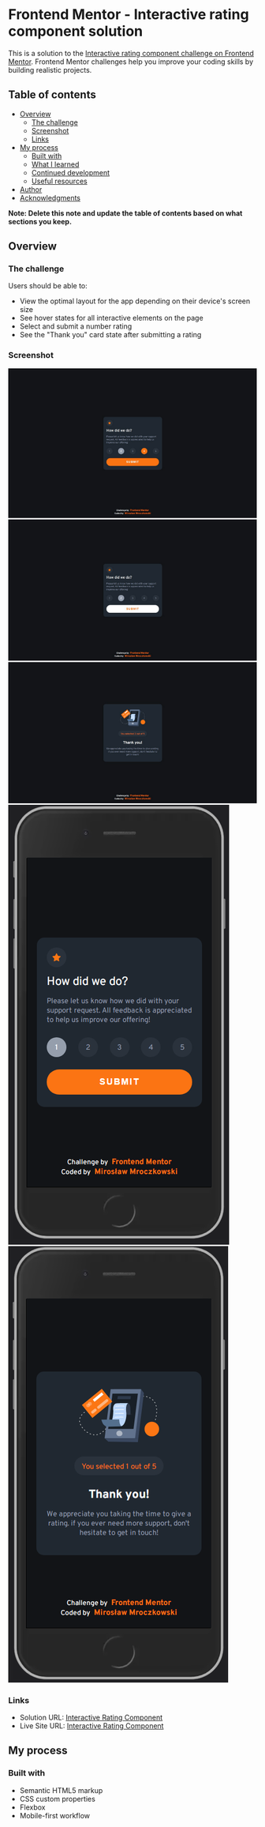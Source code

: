 # Frontend Mentor - Interactive rating component solution

This is a solution to the [Interactive rating component challenge on Frontend Mentor](https://www.frontendmentor.io/challenges/interactive-rating-component-koxpeBUmI). Frontend Mentor challenges help you improve your coding skills by building realistic projects.

## Table of contents

- [Overview](#overview)
  - [The challenge](#the-challenge)
  - [Screenshot](#screenshot)
  - [Links](#links)
- [My process](#my-process)
  - [Built with](#built-with)
  - [What I learned](#what-i-learned)
  - [Continued development](#continued-development)
  - [Useful resources](#useful-resources)
- [Author](#author)
- [Acknowledgments](#acknowledgments)

**Note: Delete this note and update the table of contents based on what sections you keep.**

## Overview

### The challenge

Users should be able to:

- View the optimal layout for the app depending on their device's screen size
- See hover states for all interactive elements on the page
- Select and submit a number rating
- See the "Thank you" card state after submitting a rating

### Screenshot

![](./design/screenshot1_desk.png)
![](./design/screenshot2_desk.png)
![](./design/screenshot3_desk.png)
![](./design/screenshot1_mobile.png)
![](./design/screenshot2_mobile.png)

### Links

- Solution URL: [Interactive Rating Component](https://github.com/miroslaw-mroczkowski/interactive-rating-component)
- Live Site URL: [Interactive Rating Component](https://miroslaw-mroczkowski.github.io/interactive-rating-component/)

## My process

### Built with

- Semantic HTML5 markup
- CSS custom properties
- Flexbox
- Mobile-first workflow
